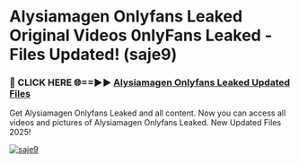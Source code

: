 # Alysiamagen Onlyfans Leaked Original Videos 0nlyFans Leaked - Files Updated! (saje9)

<h3>🔴 CLICK HERE 🌐==►► <a href="https://tinyurl.com/4seja8ks" rel="nofollow">Alysiamagen Onlyfans Leaked Updated Files</a></h3>

Get Alysiamagen Onlyfans Leaked and all content. Now you can access all videos and pictures of Alysiamagen Onlyfans Leaked. New Updated Files 2025!

[![saje9](https://i.imgur.com/EWjZXRe.gif)](https://tinyurl.com/4seja8ks)
